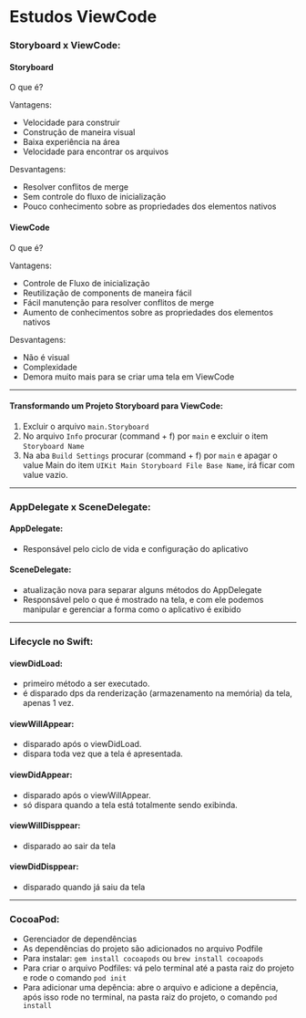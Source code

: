 # Estudos ViewCode

### Storyboard x ViewCode:

#### Storyboard

O que é?
  
Vantagens:
  - Velocidade para construir
  - Construção de maneira visual
  - Baixa experiência na área
  - Velocidade para encontrar os arquivos

Desvantagens:
  - Resolver conflitos de merge
  - Sem controle do fluxo de inicialização
  - Pouco conhecimento sobre as propriedades dos elementos nativos


#### ViewCode
O que é?

Vantagens:
  - Controle de Fluxo de inicialização
  - Reutilização de components de maneira fácil
  - Fácil manutenção para resolver conflitos de merge
  - Aumento de conhecimentos sobre as propriedades dos elementos nativos

Desvantagens:
  - Não é visual
  - Complexidade
  - Demora muito mais para se criar uma tela em ViewCode

----------------------------

#### Transformando um Projeto Storyboard para ViewCode:
1. Excluir o arquivo `main.Storyboard`
2. No arquivo `Info` procurar (command + f) por `main` e excluir o item `Storyboard Name`
3. Na aba `Build Settings` procurar (command + f) por `main` e apagar o value Main do item `UIKit Main Storyboard File Base Name`, irá ficar com value vazio.

----------------------------

### AppDelegate x SceneDelegate:

#### AppDelegate:
- Responsável pelo ciclo de vida e configuração do aplicativo

#### SceneDelegate:
- atualização nova para separar alguns métodos do AppDelegate
- Responsável pelo o que é mostrado na tela, e com ele podemos manipular e gerenciar a forma como o aplicativo é exibido

----------------------------

### Lifecycle no Swift:

#### viewDidLoad:
- primeiro método a ser executado.
- é disparado dps da renderização (armazenamento na memória) da tela, apenas 1 vez.

#### viewWillAppear:
- disparado após o viewDidLoad.
- dispara toda vez que a tela é apresentada.

#### viewDidAppear:
- disparado após o viewWillAppear.
- só dispara quando a tela está totalmente sendo exibinda.

#### viewWillDisppear:
- disparado ao sair da tela

#### viewDidDisppear:
- disparado quando já saiu da tela

----------------------------

### CocoaPod:

- Gerenciador de dependências
- As dependências do projeto são adicionados no arquivo Podfile
- Para instalar: `gem install cocoapods` ou `brew install cocoapods`
- Para criar o arquivo Podfiles: vá pelo terminal até a pasta raiz do projeto e rode o comando `pod init`
- Para adicionar uma depência: abre o arquivo e adicione a depência, após isso rode no terminal, na pasta raiz do projeto, o comando `pod install`